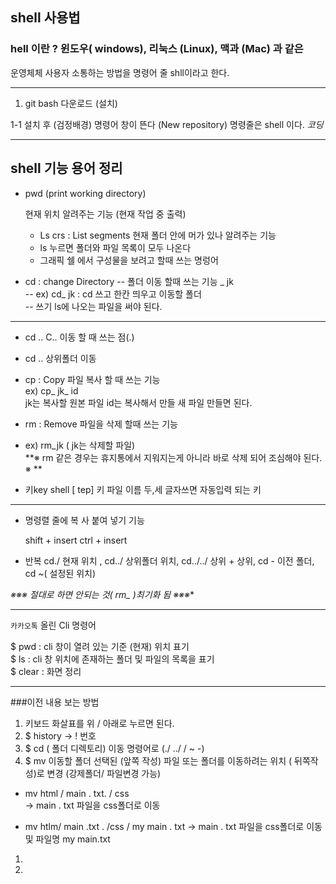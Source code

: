 ## shell 사용법  
### hell 이란 ? 윈도우( windows), 리눅스 (Linux), 맥과 (Mac) 과 같은  
   운영체체 사용자 소통하는 방법을 명령어 줄 shll이라고 한다.

***

1. git bash 다운로드 (설치)
  
1-1  설치 후 (검정배경) 명령어 창이 뜬다 (New repository)
     명령줄은 shell 이다. *코딩*

---
## shell 기능 용어 정리
-  pwd (print working directory)  

   현재 위치 알려주는 기능 (현재 작업 중 출력)
   
   -  Ls crs : List segments 현재 폴더 안에 머가 있나 알려주는 기능  
   -  ls 누르면 폴더와 파일 목록이 모두 나온다  
   -  그래픽 쉘 에서 구성물을 보려고 할때 쓰는 명렁어 
   
-  cd :  change Directory
--  폴더 이동 할때 쓰는 기능 _ jk  
--  ex) cd_ jk : cd 쓰고 한칸 띄우고 이동할 폴더   
--   쓰기 ls에 나오는 파일을 써야 된다.

___

-  cd .. C.. 이동 할 때 쓰는 점(.)  
-  cd .. 상위폴더 이동   

-  cp : Copy 파일 복사 할 때 쓰는 기능  
        ex) cp_ jk_ id  
        jk는 복사할 원본 파일 id는 복사해서 만들 새 파일 만들면 된다.  
 
-  rm : Remove 파일을 삭제 할때 쓰는 기능 
  - ex) rm_jk ( jk는 삭제할 파일)  
  **※ rm 같은 경우는 휴지통에서 지워지는게 아니라 바로 삭제 되어 조심해야 된다. ※ **  
 
   - 키key shell [ tep] 키 파일 이름 두,세 글자쓰면 자동입력 되는 키  
   
   ___
   
-  명령렬 줄에 복 사 붙여 넣기 기능  

   shift + insert
   ctrl  + insert  
   
-  반복   cd./ 현재 위치 , cd../ 상위폴더 위치, cd../../ 상위 + 상위, cd - 이전 폴더, cd ~( 설정된 위치)  


**※※※ 절대로 하면 안되는 것( rm_* )최기화 됨 ※※※**  

---

`카카오톡` 올린 Cli 명령어  

$ pwd : cli 창이 열려 있는 기준 (현재) 위치 표기  
$ ls : cli 창 위치에 존재하는 폴더 및 파일의 목록을 표기  
$ clear : 화면 정리 

---

###이전 내용 보는 방법
1. 키보드 화살표를 위 / 아래로 누르면 된다.
2. $ history -> ! 번호
3. $ cd ( 폴더 디렉토리) 이동 명령어로 (./ ../ / ~ -) 
4. $ mv 이동할 폴더 선택된 (앞쪽 작성) 파일 또는 폴더를 이동하려는 위치 ( 뒤쪽작성)로 변경 (강제폴더/ 파일변경 가능)
-  mv html / main . txt. / css  
   -> main . txt 파일을 css폴더로 이동  
   
-  mv htlm/ main .txt . /css / my main . txt 
   -> main . txt 파일을 css폴더로 이동 및 파일명 my main.txt


1.
2.  







  
  
  
  
  
  
  
  
